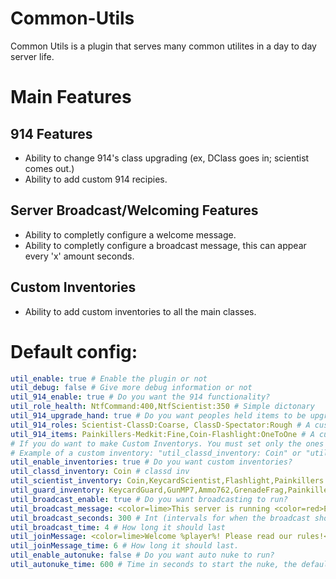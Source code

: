 # Common-Utils
Common Utils is a plugin that serves many common utilites in a day to day server life.

# Main Features
## 914 Features
- Ability to change 914's class upgrading (ex, DClass goes in; scientist comes out.)
- Ability to add custom 914 recipies.
## Server Broadcast/Welcoming Features
- Ability to completly configure a welcome message.
- Ability to completly configure a broadcast message, this can appear every 'x' amount seconds.
## Custom Inventories
- Ability to add custom inventories to all the main classes.

# Default config:
```yaml
util_enable: true # Enable the plugin or not
util_debug: false # Give more debug information or not
util_914_enable: true # Do you want the 914 functionality?
util_role_health: NtfCommand:400,NtfScientist:350 # Simple dictonary
util_914_upgrade_hand: true # Do you want peoples held items to be upgraded?
util_914_roles: Scientist-ClassD:Coarse, ClassD-Spectator:Rough # A custom dictonary with a second value.
util_914_items: Painkillers-Medkit:Fine,Coin-Flashlight:OneToOne # A custom dictonary with a second value.
# If you do want to make Custom Inventorys. You must set only the ones you want!
# Example of a custom inventory: "util_classd_inventory: Coin" or "util_ntfcadet_inventory: Adrenaline,Ammo556,Flashlight,GrenadeFlash,KeycardGuard,GunMP7"
util_enable_inventories: true # Do you want custom inventories?
util_classd_inventory: Coin # classd inv
util_scientist_inventory: Coin,KeycardScientist,Flashlight,Painkillers # Scientist inv
util_guard_inventory: KeycardGuard,GunMP7,Ammo762,GrenadeFrag,Painkillers,Flashlight,Radio,WeaponManagerTablet,Disarmer # Guard inv
util_broadcast_enable: true # Do you want broadcasting to run?
util_broadcast_message: <color=lime>This server is running <color=red>EXILED-CommonUtils</color>, enjoy playing!</color> # String
util_broadcast_seconds: 300 # Int (intervals for when the broadcast should go off)
util_broadcast_time: 4 # How long it should last
util_joinMessage: <color=lime>Welcome %player%! Please read our rules!</color> # String
util_joinMessage_time: 6 # How long it should last.
util_enable_autonuke: false # Do you want auto nuke to run?
util_autonuke_time: 600 # Time in seconds to start the nuke, the default is 10 minutes.
```

